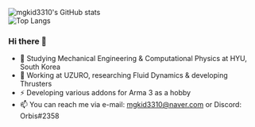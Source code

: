 ![mgkid3310's GitHub stats](https://mgkid3310-readme-stats.vercel.app/api?username=mgkid3310&theme=nord&show_icons=true&count_private=true&hide=contribs)  
![Top Langs](https://mgkid3310-readme-stats.vercel.app/api/top-langs/?username=mgkid3310&theme=nord&layout=compact&hide=jupyter%20notebook,roff&langs_count=4&exclude_repo=readme-stats,profile-summary,MGM_Orbis,MGM_sourcecode,RSF_Missions)

### Hi there 👋
- 🌱 Studying Mechanical Engineering & Computational Physics at HYU, South Korea  
- 🏢 Working at UZURO, researching Fluid Dynamics & developing Thrusters  
- ⚡ Developing various addons for Arma 3 as a hobby
- 📫 You can reach me via e-mail: mgkid3310@naver.com or Discord: Orbis#2358
